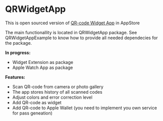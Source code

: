 # QRWidgetApp

This is open sourced version of [QR-code Widget App](https://apps.apple.com/us/app/qr-code-widget-scanner-reader/id1574087047) in AppStore

The main functionallity is located in QRWidgetApp package.
See QRWidgetAppExample to know how to provide all needed dependecies for the package.

**In progress:**
 - Widget Extension as package
 - Apple Watch App as package

**Features:**

 - Scan QR-code from camera or photo gallery
 - The app stores history of all scanned codes
 - Adjust colors and error correction level
 - Add QR-code as widget
 - Add QR-code to Apple Wallet (you need to implement you own service for pass geneation)
